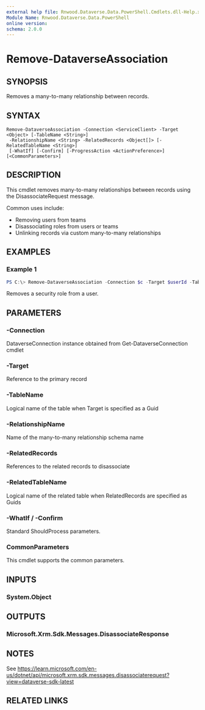 ```yaml
---
external help file: Rnwood.Dataverse.Data.PowerShell.Cmdlets.dll-Help.xml
Module Name: Rnwood.Dataverse.Data.PowerShell
online version:
schema: 2.0.0
---
```


# Remove-DataverseAssociation

## SYNOPSIS
Removes a many-to-many relationship between records.

## SYNTAX

```
Remove-DataverseAssociation -Connection <ServiceClient> -Target <Object> [-TableName <String>] 
 -RelationshipName <String> -RelatedRecords <Object[]> [-RelatedTableName <String>] 
 [-WhatIf] [-Confirm] [-ProgressAction <ActionPreference>] [<CommonParameters>]
```

## DESCRIPTION

This cmdlet removes many-to-many relationships between records using the DisassociateRequest message.

Common uses include:
- Removing users from teams
- Disassociating roles from users or teams
- Unlinking records via custom many-to-many relationships

## EXAMPLES

### Example 1
```powershell
PS C:\> Remove-DataverseAssociation -Connection $c -Target $userId -TableName "systemuser" -RelationshipName "systemuserroles_association" -RelatedRecords $roleId -RelatedTableName "role"
```

Removes a security role from a user.

## PARAMETERS

### -Connection
DataverseConnection instance obtained from Get-DataverseConnection cmdlet

### -Target
Reference to the primary record

### -TableName
Logical name of the table when Target is specified as a Guid

### -RelationshipName
Name of the many-to-many relationship schema name

### -RelatedRecords
References to the related records to disassociate

### -RelatedTableName
Logical name of the related table when RelatedRecords are specified as Guids

### -WhatIf / -Confirm
Standard ShouldProcess parameters.

### CommonParameters
This cmdlet supports the common parameters.

## INPUTS

### System.Object

## OUTPUTS

### Microsoft.Xrm.Sdk.Messages.DisassociateResponse

## NOTES

See https://learn.microsoft.com/en-us/dotnet/api/microsoft.xrm.sdk.messages.disassociaterequest?view=dataverse-sdk-latest

## RELATED LINKS
